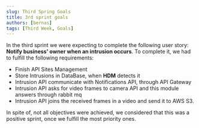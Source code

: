```yaml
---
slug: Third Spring Goals
title: 3rd sprint goals
authors: [bernas]
tags: [Third Week, Goals]
---
```


In the third sprint we were expecting to complete the following user story:
**Notify business' owner when an intrusion occurs**. To complete it, we had to fulfill the following requirements:
* Finish API Sites Management
* Store Intrusions in DataBase, when **HDM** detects it
* Intrusion API communicate with Notifications API, through API Gateway
* Intrusion API asks for video frames to camera API and this module answers through rabbit mq
* Intrusion API joins the received frames in a video and send it to AWS S3.


In spite of, not all objectives were achieved, we considered that this was a positive sprint, once we fulfill the most priority ones.






